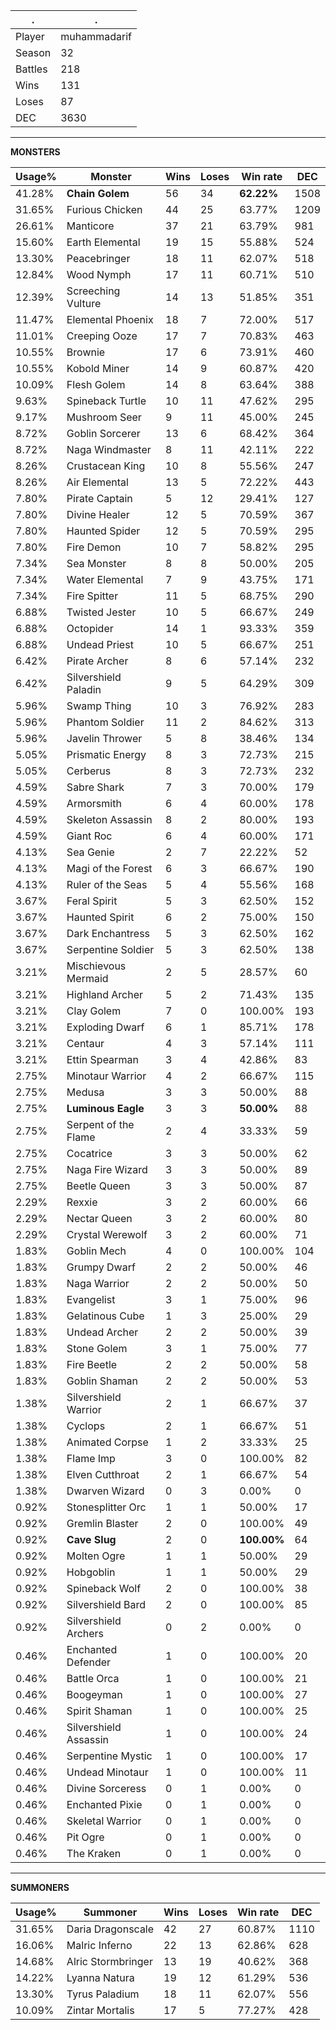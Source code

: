 .|.
|-|-
Player|muhammadarif
Season|32
Battles|218
Wins|131
Loses|87
DEC|3630

---
**MONSTERS**

Usage%|Monster|Wins|Loses|Win rate|DEC|
-|-|-|-|-|-|
41.28%|**Chain Golem**|56|34|**62.22%**|1508|
31.65%|Furious Chicken|44|25|63.77%|1209|
26.61%|Manticore|37|21|63.79%|981|
15.60%|Earth Elemental|19|15|55.88%|524|
13.30%|Peacebringer|18|11|62.07%|518|
12.84%|Wood Nymph|17|11|60.71%|510|
12.39%|Screeching Vulture|14|13|51.85%|351|
11.47%|Elemental Phoenix|18|7|72.00%|517|
11.01%|Creeping Ooze|17|7|70.83%|463|
10.55%|Brownie|17|6|73.91%|460|
10.55%|Kobold Miner|14|9|60.87%|420|
10.09%|Flesh Golem|14|8|63.64%|388|
9.63%|Spineback Turtle|10|11|47.62%|295|
9.17%|Mushroom Seer|9|11|45.00%|245|
8.72%|Goblin Sorcerer|13|6|68.42%|364|
8.72%|Naga Windmaster|8|11|42.11%|222|
8.26%|Crustacean King|10|8|55.56%|247|
8.26%|Air Elemental|13|5|72.22%|443|
7.80%|Pirate Captain|5|12|29.41%|127|
7.80%|Divine Healer|12|5|70.59%|367|
7.80%|Haunted Spider|12|5|70.59%|295|
7.80%|Fire Demon|10|7|58.82%|295|
7.34%|Sea Monster|8|8|50.00%|205|
7.34%|Water Elemental|7|9|43.75%|171|
7.34%|Fire Spitter|11|5|68.75%|290|
6.88%|Twisted Jester|10|5|66.67%|249|
6.88%|Octopider|14|1|93.33%|359|
6.88%|Undead Priest|10|5|66.67%|251|
6.42%|Pirate Archer|8|6|57.14%|232|
6.42%|Silvershield Paladin|9|5|64.29%|309|
5.96%|Swamp Thing|10|3|76.92%|283|
5.96%|Phantom Soldier|11|2|84.62%|313|
5.96%|Javelin Thrower|5|8|38.46%|134|
5.05%|Prismatic Energy|8|3|72.73%|215|
5.05%|Cerberus|8|3|72.73%|232|
4.59%|Sabre Shark|7|3|70.00%|179|
4.59%|Armorsmith|6|4|60.00%|178|
4.59%|Skeleton Assassin|8|2|80.00%|193|
4.59%|Giant Roc|6|4|60.00%|171|
4.13%|Sea Genie|2|7|22.22%|52|
4.13%|Magi of the Forest|6|3|66.67%|190|
4.13%|Ruler of the Seas|5|4|55.56%|168|
3.67%|Feral Spirit|5|3|62.50%|152|
3.67%|Haunted Spirit|6|2|75.00%|150|
3.67%|Dark Enchantress|5|3|62.50%|162|
3.67%|Serpentine Soldier|5|3|62.50%|138|
3.21%|Mischievous Mermaid|2|5|28.57%|60|
3.21%|Highland Archer|5|2|71.43%|135|
3.21%|Clay Golem|7|0|100.00%|193|
3.21%|Exploding Dwarf|6|1|85.71%|178|
3.21%|Centaur|4|3|57.14%|111|
3.21%|Ettin Spearman|3|4|42.86%|83|
2.75%|Minotaur Warrior|4|2|66.67%|115|
2.75%|Medusa|3|3|50.00%|88|
2.75%|**Luminous Eagle**|3|3|**50.00%**|88|
2.75%|Serpent of the Flame|2|4|33.33%|59|
2.75%|Cocatrice|3|3|50.00%|62|
2.75%|Naga Fire Wizard|3|3|50.00%|89|
2.75%|Beetle Queen|3|3|50.00%|87|
2.29%|Rexxie|3|2|60.00%|66|
2.29%|Nectar Queen|3|2|60.00%|80|
2.29%|Crystal Werewolf|3|2|60.00%|71|
1.83%|Goblin Mech|4|0|100.00%|104|
1.83%|Grumpy Dwarf|2|2|50.00%|46|
1.83%|Naga Warrior|2|2|50.00%|50|
1.83%|Evangelist|3|1|75.00%|96|
1.83%|Gelatinous Cube|1|3|25.00%|29|
1.83%|Undead Archer|2|2|50.00%|39|
1.83%|Stone Golem|3|1|75.00%|77|
1.83%|Fire Beetle|2|2|50.00%|58|
1.83%|Goblin Shaman|2|2|50.00%|53|
1.38%|Silvershield Warrior|2|1|66.67%|37|
1.38%|Cyclops|2|1|66.67%|51|
1.38%|Animated Corpse|1|2|33.33%|25|
1.38%|Flame Imp|3|0|100.00%|82|
1.38%|Elven Cutthroat|2|1|66.67%|54|
1.38%|Dwarven Wizard|0|3|0.00%|0|
0.92%|Stonesplitter Orc|1|1|50.00%|17|
0.92%|Gremlin Blaster|2|0|100.00%|49|
0.92%|**Cave Slug**|2|0|**100.00%**|64|
0.92%|Molten Ogre|1|1|50.00%|29|
0.92%|Hobgoblin|1|1|50.00%|29|
0.92%|Spineback Wolf|2|0|100.00%|38|
0.92%|Silvershield Bard|2|0|100.00%|85|
0.92%|Silvershield Archers|0|2|0.00%|0|
0.46%|Enchanted Defender|1|0|100.00%|20|
0.46%|Battle Orca|1|0|100.00%|21|
0.46%|Boogeyman|1|0|100.00%|27|
0.46%|Spirit Shaman|1|0|100.00%|25|
0.46%|Silvershield Assassin|1|0|100.00%|24|
0.46%|Serpentine Mystic|1|0|100.00%|17|
0.46%|Undead Minotaur|1|0|100.00%|11|
0.46%|Divine Sorceress|0|1|0.00%|0|
0.46%|Enchanted Pixie|0|1|0.00%|0|
0.46%|Skeletal Warrior|0|1|0.00%|0|
0.46%|Pit Ogre|0|1|0.00%|0|
0.46%|The Kraken|0|1|0.00%|0|

---
**SUMMONERS**

Usage%|Summoner|Wins|Loses|Win rate|DEC|
-|-|-|-|-|-|
31.65%|Daria Dragonscale|42|27|60.87%|1110|
16.06%|Malric Inferno|22|13|62.86%|628|
14.68%|Alric Stormbringer|13|19|40.62%|368|
14.22%|Lyanna Natura|19|12|61.29%|536|
13.30%|Tyrus Paladium|18|11|62.07%|556|
10.09%|Zintar Mortalis|17|5|77.27%|428|
